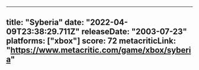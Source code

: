 
---
title: "Syberia"
date: "2022-04-09T23:38:29.711Z"
releaseDate: "2003-07-23"
platforms: ["xbox"]
score: 72
metacriticLink: "https://www.metacritic.com/game/xbox/syberia"
---
